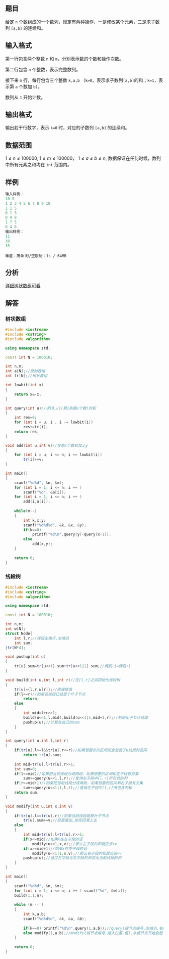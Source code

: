 ## 题目
给定 `n` 个数组成的一个数列，规定有两种操作，一是修改某个元素，二是求子数列 `[a,b]` 的连续和。

## 输入格式
第一行包含两个整数 `n` 和 `m`，分别表示数的个数和操作次数。

第二行包含 `n` 个整数，表示完整数列。

接下来 `m` 行，每行包含三个整数 `k,a,b` （`k=0`，表示求子数列`[a,b]`的和；`k=1`，表示第 `a` 个数加 `b`）。

数列从 `1` 开始计数。

## 输出格式
输出若干行数字，表示 `k=0` 时，对应的子数列 `[a,b]` 的连续和。

## 数据范围
$1≤n≤100000,$
$1≤m≤100000，$
$1≤a≤b≤n,$
数据保证在任何时候，数列中所有元素之和均在 `int` 范围内。

## 样例
```c++
输入样例：
10 5
1 2 3 4 5 6 7 8 9 10
1 1 5
0 1 3
0 4 8
1 7 5
0 4 8
输出样例：
11
30
35
```
`难度：简单`
`时/空限制：1s / 64MB`

## 分析
[详细树状数组可看](https://www.acwing.com/blog/content/80/)

## 解答
### 树状数组
```c++
#include <iostream>
#include <cstring>
#include <algorithm>

using namespace std;

const int N = 100010;

int n,m;
int a[N];//原始数组
int tr[N];//树状数组

int lowbit(int x)
{
    return x&-x;
}

int query(int u)//求[0,u](第1到第u个数)的和
{
    int res=0;
    for (int i = u; i ; i -= lowbit(i))
        res+=tr[i];
    return res;
}

void add(int u,int v)//在第x个数处加上y
{
    for (int i = u; i <= n; i += lowbit(i))
        tr[i]+=v;
}

int main()
{
    scanf("%d%d", &n, &m);
    for (int i = 1; i <= n; i ++ ) 
        scanf("%d", &a[i]);
    for (int i = 1; i <= n; i ++ )
        add(i,a[i]);
    
    while(m--)
    {
        int k,x,y;
        scanf("%d%d%d", &k, &x, &y);
        if(k==0)
            printf("%d\n",query(y)-query(x-1));
        else
            add(x,y);
    }
    
    return 0;
}
```

### 线段树
```c++
#include <iostream>
#include <cstring>
#include <algorithm>

using namespace std;

const int N = 100010;

int n,m;
int w[N];
struct Node{
    int l,r;//线段左端点,右端点
    int sum;
}tr[N*4];

void pushup(int u)
{
    tr[u].sum=tr[u<<1].sum+tr[u<<1|1].sum;//偶数|1=偶数+1
}

void build(int u,int l,int r)//在[l,r]之间初始化线段树
{
    tr[u]={l,r,w[r]};//直接赋值
    if(l==r)//如果该线段已经是个叶子节点
        return;
    else
    {
        int mid=l+r>>1;
        build(u<<1,l,mid),build(u<<1|1,mid+1,r);//初始化子节点线段
        pushup(u);//计算处自己的sum
    }
}

int query(int u,int l,int r)
{
    if(tr[u].l>=l&&tr[u].r<=r)//如果想要求的区间完全包含了u线段的区间
        return tr[u].sum;
    
    int mid=tr[u].l+tr[u].r>>1;
    int sum=0;
    if(l<=mid)//如果把当前线段分成两段，如果想要的区间和左子段有交集
        sum+=query(u<<1,l,r);//查询左子段中[l,r]所包含的和
    if(r>=mid+1)//如果把当前线段分成两段，如果想要的区间和右子段有交集
        sum+=query(u<<1|1,l,r);//查询左子段中[l,r]所包含的和
    return sum;
}

void modify(int u,int x,int v)
{
    if(tr[u].l==tr[u].r)//如果当前线段就是叶子节点
        tr[u].sum+=v;//就直接加,加完回溯上去
    else
    {
        int mid=tr[u].l+tr[u].r>>1;
        if(x<=mid)//如果x在左子段的话
            modify(u<<1,x,v);//那么左子段的和就应该+v
        if(x>=mid+1)//如果x在左子段的话
            modify(u<<1|1,x,v);//那么右子段的和就应该+v
        pushup(u);//通过左字段与右字段的和求出当前线段的和
    }
}

int main()
{
    scanf("%d%d", &n, &m);
    for (int i = 1; i <= n; i ++ ) scanf("%d", &w[i]);
    build(1,1,n);
    
    while (m -- )
    {
        int k,a,b;
        scanf("%d%d%d", &k, &a, &b);
        
        if(k==0) printf("%d\n",query(1,a,b));//query(根节点编号,左端点,右端点),从根节点开始查起
        else modify(1,a,b);//modify(根节点编号,插入位置,值),从梗节点开始查起
    }
    
    return 0;
}
```
